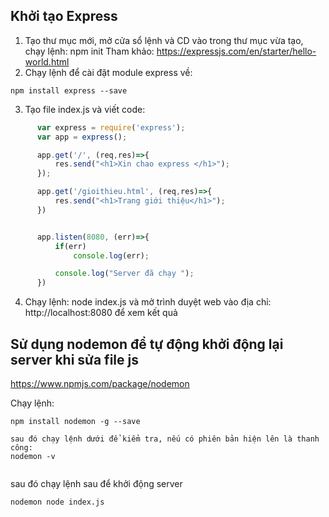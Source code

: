 ## Khởi tạo Express
1. Tạo thư mục mới, mở cửa sổ lệnh và CD vào trong thư mục vừa tạo, chạy lệnh:  npm init 
Tham khảo: https://expressjs.com/en/starter/hello-world.html 
2. Chạy lệnh để cài đặt module express về: 
```
npm install express --save 
``` 
 
3. Tạo file index.js và viết code:

```javascript
      var express = require('express');
      var app = express();

      app.get('/', (req,res)=>{
          res.send("<h1>Xin chao express </h1>");
      });

      app.get('/gioithieu.html', (req,res)=>{
          res.send("<h1>Trang giới thiệu</h1>");
      })


      app.listen(8080, (err)=>{
          if(err)
              console.log(err);

          console.log("Server đã chạy ");
      })
```
4. Chạy lệnh: node index.js và mở   trình duyệt web vào địa chỉ: http://localhost:8080 để xem kết quả

## Sử dụng nodemon để tự động khởi động lại server khi sửa file js
https://www.npmjs.com/package/nodemon 

Chạy lệnh:
``` 
npm install nodemon -g --save

sau đó chạy lệnh dưới để kiểm tra, nếu có phiên bản hiện lên là thanh công:
nodemon -v 


```
sau đó chạy lệnh sau để  khởi động server

```
nodemon node index.js
```


